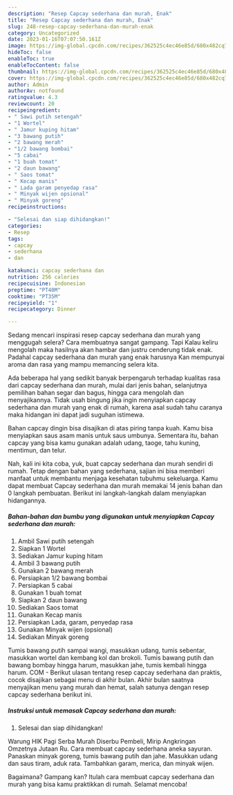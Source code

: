 ```yaml
---
description: "Resep Capcay sederhana dan murah, Enak"
title: "Resep Capcay sederhana dan murah, Enak"
slug: 248-resep-capcay-sederhana-dan-murah-enak
category: Uncategorized
date: 2023-01-16T07:07:50.161Z
image: https://img-global.cpcdn.com/recipes/362525c4ec46e85d/680x482cq70/capcay-sederhana-dan-murah-foto-resep-utama.jpg
hideToc: false
enableToc: true
enableTocContent: false
thumbnail: https://img-global.cpcdn.com/recipes/362525c4ec46e85d/680x482cq70/capcay-sederhana-dan-murah-foto-resep-utama.jpg
cover: https://img-global.cpcdn.com/recipes/362525c4ec46e85d/680x482cq70/capcay-sederhana-dan-murah-foto-resep-utama.jpg
author: Admin
authorAv: notfound
ratingvalue: 4.3
reviewcount: 20
recipeingredient:
- " Sawi putih setengah"
- "1 Wortel"
- " Jamur kuping hitam"
- "3 bawang putih"
- "2 bawang merah"
- "1/2 bawang bombai"
- "5 cabai"
- "1 buah tomat"
- "2 daun bawang"
- " Saos tomat"
- " Kecap manis"
- " Lada garam penyedap rasa"
- " Minyak wijen opsional"
- " Minyak goreng"
recipeinstructions:

- "Selesai dan siap dihidangkan!"
categories:
- Resep
tags:
- capcay
- sederhana
- dan

katakunci: capcay sederhana dan 
nutrition: 256 calories
recipecuisine: Indonesian
preptime: "PT40M"
cooktime: "PT35M"
recipeyield: "1"
recipecategory: Dinner

---
```



Sedang mencari inspirasi resep capcay sederhana dan murah yang menggugah selera? Cara membuatnya sangat gampang. Tapi Kalau keliru mengolah maka hasilnya akan hambar dan justru cenderung tidak enak. Padahal capcay sederhana dan murah yang enak harusnya Kan mempunyai aroma dan rasa yang mampu memancing selera kita.


Ada beberapa hal yang sedikit banyak berpengaruh terhadap kualitas rasa dari capcay sederhana dan murah, mulai dari jenis bahan, selanjutnya pemilihan bahan segar dan bagus, hingga cara mengolah dan menyajikannya. Tidak usah bingung jika ingin menyiapkan capcay sederhana dan murah yang enak di rumah, karena asal sudah tahu caranya maka hidangan ini dapat jadi suguhan istimewa.

Bahan capcay dingin bisa disajikan di atas piring tanpa kuah. Kamu bisa menyiapkan saus asam manis untuk saus umbunya. Sementara itu, bahan capcay yang bisa kamu gunakan adalah udang, taoge, tahu kuning, mentimun, dan telur.


Nah, kali ini kita coba, yuk, buat capcay sederhana dan murah sendiri di rumah. Tetap dengan bahan yang sederhana, sajian ini bisa memberi manfaat untuk membantu menjaga kesehatan tubuhmu sekeluarga. Kamu dapat membuat Capcay sederhana dan murah memakai 14 jenis bahan dan 0 langkah pembuatan. Berikut ini langkah-langkah dalam menyiapkan hidangannya.

<!--inarticleads1-->

##### Bahan-bahan dan bumbu yang digunakan untuk menyiapkan Capcay sederhana dan murah:

1. Ambil  Sawi putih setengah
1. Siapkan 1 Wortel
1. Sediakan  Jamur kuping hitam
1. Ambil 3 bawang putih
1. Gunakan 2 bawang merah
1. Persiapkan 1/2 bawang bombai
1. Persiapkan 5 cabai
1. Gunakan 1 buah tomat
1. Siapkan 2 daun bawang
1. Sediakan  Saos tomat
1. Gunakan  Kecap manis
1. Persiapkan  Lada, garam, penyedap rasa
1. Gunakan  Minyak wijen (opsional)
1. Sediakan  Minyak goreng


Tumis bawang putih sampai wangi, masukkan udang, tumis sebentar, masukkan wortel dan kembang kol dan brokoli. Tumis bawang putih dan bawang bombay hingga harum, masukkan jahe, tumis kembali hingga harum. COM - Berikut ulasan tentang resep capcay sederhana dan praktis, cocok disajikan sebagai menu di akhir bulan. Akhir bulan saatnya menyajikan menu yang murah dan hemat, salah satunya dengan resep capcay sederhana berikut ini. 

<!--inarticleads2-->

##### Instruksi untuk memasak Capcay sederhana dan murah:


1. Selesai dan siap dihidangkan!

Warung HIK Pagi Serba Murah Diserbu Pembeli, Mirip Angkringan Omzetnya Jutaan Ru. Cara membuat capcay sederhana aneka sayuran. Panaskan minyak goreng, tumis bawang putih dan jahe. Masukkan udang dan saus tiram, aduk rata. Tambahkan garam, merica, dan minyak wijen. 

Bagaimana? Gampang kan? Itulah cara membuat capcay sederhana dan murah yang bisa kamu praktikkan di rumah. Selamat mencoba!
